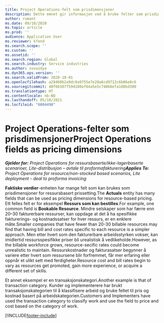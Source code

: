 ```yaml
---
title: Project Operations-felt som prisdimensjoner
description: Dette emnet gir informasjon ved å bruke felter som prisdimensjoner i Dynamics 365 Project Operations.
author: rumant
ms.date: 09/18/2020
ms.topic: article
ms.prod: ''
audience: Application User
ms.reviewer: kfend
ms.search.scope: ''
ms.custom: ''
ms.assetid: ''
ms.search.region: Global
ms.search.industry: Service industries
ms.author: suvaidya
ms.dyn365.ops.version: ''
ms.search.validFrom: 2020-10-01
ms.openlocfilehash: a29460b2a9dc9a9755e7e28a6cd9712c6b06e8c6
ms.sourcegitcommit: 40f68387f594180af64a5e5c748b6efa188bd300
ms.translationtype: HT
ms.contentlocale: nb-NO
ms.lasthandoff: 05/10/2021
ms.locfileid: "6004498"
---
```

# <a name="project-operations-fields-as-pricing-dimensions"></a><span data-ttu-id="0496f-103">Project Operations-felter som prisdimensjoner</span><span class="sxs-lookup"><span data-stu-id="0496f-103">Project Operations fields as pricing dimensions</span></span>

<span data-ttu-id="0496f-104">_**Gjelder for:** Project Operations for ressursbaserte/ikke-lagerbaserte scenarioer, Lite-distribusjon – avtale til proformafakturering_</span><span class="sxs-lookup"><span data-stu-id="0496f-104">_**Applies To:** Project Operations for resource/non-stocked based scenarios, Lite deployment - deal to proforma invoicing_</span></span>

<span data-ttu-id="0496f-105">**Faktiske verdier**-enheten har mange felt som kan brukes som prisdimensjoner for ressursbasert prissetting.</span><span class="sxs-lookup"><span data-stu-id="0496f-105">The **Actuals** entity has many fields that can be used as pricing dimensions for resource-based pricing.</span></span> <span data-ttu-id="0496f-106">Ett felles felt er for eksempel **Ressurs som kan bestilles**.</span><span class="sxs-lookup"><span data-stu-id="0496f-106">For example, one common field is **Bookable Resource**.</span></span> <span data-ttu-id="0496f-107">Mindre selskaper som har færre enn 20–30 fakturerbare ressurser, kan oppdage at det å ha spesifikke fakturerings- og kostnadssatser for hver ressurs, er en enklere måte.</span><span class="sxs-lookup"><span data-stu-id="0496f-107">Smaller companies that have fewer than 20-30 billable resources may find that having bill and cost rates specific to each resource is a simpler approach.</span></span> <span data-ttu-id="0496f-108">Men etter hvert som den fakturerbare arbeidsstyrken vokser, kan imidlertid ressursspesifikke priser bli urealistisk å vedlikeholde.</span><span class="sxs-lookup"><span data-stu-id="0496f-108">However, as the billable workforce grows, resource-secific rates could become unrealistic to maintain.</span></span> <span data-ttu-id="0496f-109">Ressurskostnader og fakturasatser begynner å variere etter hvert som ressursene blir forfremmet, får mer erfaring eller oppnår et ulikt sett med ferdigheter.</span><span class="sxs-lookup"><span data-stu-id="0496f-109">Resource cost and bill rates begin to vary as resources get promoted, gain more experience, or acquire a different set of skills.</span></span> 

<span data-ttu-id="0496f-110">Et annet eksempel er en transaksjonskategori.</span><span class="sxs-lookup"><span data-stu-id="0496f-110">Another example is that of transaction category.</span></span> <span data-ttu-id="0496f-111">Kunder og implementerere har brukt transaksjonskategorien til å klassifisere arbeid og bruke feltet til pris og kostnad basert på arbeidskategorien.</span><span class="sxs-lookup"><span data-stu-id="0496f-111">Customers and Implementers have used the transaction category to classify work and use the field to price and cost based on the category of work.</span></span>


[!INCLUDE[footer-include](../includes/footer-banner.md)]